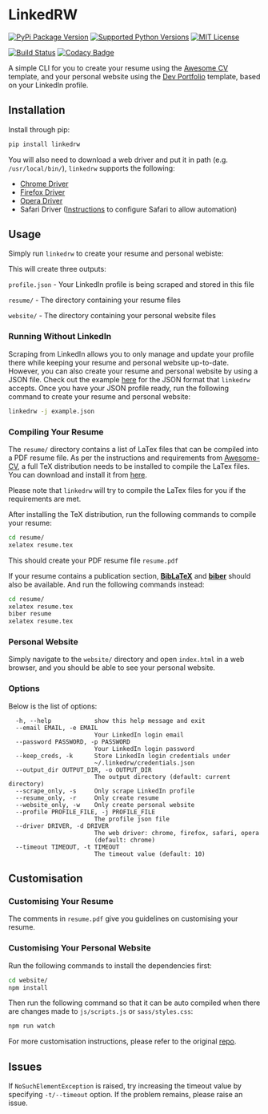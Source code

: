 # LinkedRW

[![PyPi Package Version](https://img.shields.io/pypi/v/linkedrw.svg)](https://pypi.org/project/linkedrw/)
[![Supported Python Versions](https://img.shields.io/pypi/pyversions/linkedrw.svg)](https://pypi.org/project/linkedrw/)
[![MIT License](https://img.shields.io/pypi/l/linkedrw.svg)](https://github.com/zeshuaro/LinkedRW/blob/master/LICENSE)

[![Build Status](https://travis-ci.com/zeshuaro/LinkedRW.svg?branch=master)](https://travis-ci.com/zeshuaro/LinkedRW)
[![Codacy Badge](https://api.codacy.com/project/badge/Grade/04b86b6463f749f79378ca580257fbb7)](https://www.codacy.com/app/zeshuaro/LinkedRW?utm_source=github.com&amp;utm_medium=referral&amp;utm_content=zeshuaro/LinkedRW&amp;utm_campaign=Badge_Grade)

A simple CLI for you to create your resume using the [Awesome CV](https://github.com/posquit0/Awesome-CV) template, 
and your personal website using the [Dev Portfolio](https://github.com/RyanFitzgerald/devportfolio) template, 
based on your LinkedIn profile.

## Installation

Install through pip:

```bash
pip install linkedrw
```

You will also need to download a web driver and put it in path (e.g. `/usr/local/bin/`), `linkedrw` supports the following: 

* [Chrome Driver](https://sites.google.com/a/chromium.org/chromedriver/downloads)
* [Firefox Driver](https://github.com/mozilla/geckodriver/releases)
* [Opera Driver](https://github.com/operasoftware/operachromiumdriver/releases)
* Safari Driver ([Instructions](https://webkit.org/blog/6900/webdriver-support-in-safari-10/) to configure Safari to allow automation)

## Usage

Simply run `linkedrw` to create your resume and personal webiste:

This will create three outputs:

`profile.json` - Your LinkedIn profile is being scraped and stored in this file

`resume/` - The directory containing your resume files

`website/` - The directory containing your personal website files

### Running Without LinkedIn

Scraping from LinkedIn allows you to only manage and update your profile there 
while keeping your resume and personal website up-to-date. 
However, you can also create your resume and personal website by using a JSON file.
Check out the example [here](example.json) for the JSON format that `linkedrw` accepts.
Once you have your JSON profile ready, run the following command to create your resume and personal website:

```bash
linkedrw -j example.json
```

### Compiling Your Resume

The `resume/` directory contains a list of LaTex files that can be compiled into a PDF resume file. 
As per the instructions and requirements from [Awesome-CV](https://github.com/posquit0/Awesome-CV), 
a full TeX distribution needs to be installed to compile the LaTex files. 
You can download and install it from [here](https://www.latex-project.org/get/#tex-distributions).

Please note that `linkedrw` will try to compile the LaTex files for you if the requirements are met.

After installing the TeX distribution, run the following commands to compile your resume:

```bash
cd resume/
xelatex resume.tex
```

This should create your PDF resume file `resume.pdf`

If your resume contains a publication section, 
[**BibLaTeX**](https://www.ctan.org/pkg/biblatex) and [**biber**](https://www.ctan.org/pkg/biber) should also be available. 
And run the following commands instead:

```bash
cd resume/
xelatex resume.tex
biber resume
xelatex resume.tex
```

### Personal Website

Simply navigate to the `website/` directory and open `index.html` in a web browser, 
and you should be able to see your personal website.

### Options

Below is the list of options:

```text
  -h, --help            show this help message and exit
  --email EMAIL, -e EMAIL
                        Your LinkedIn login email
  --password PASSWORD, -p PASSWORD
                        Your LinkedIn login password
  --keep_creds, -k      Store LinkedIn login credentials under
                        ~/.linkedrw/credentials.json
  --output_dir OUTPUT_DIR, -o OUTPUT_DIR
                        The output directory (default: current directory)
  --scrape_only, -s     Only scrape LinkedIn profile
  --resume_only, -r     Only create resume
  --website_only, -w    Only create personal website
  --profile PROFILE_FILE, -j PROFILE_FILE
                        The profile json file
  --driver DRIVER, -d DRIVER
                        The web driver: chrome, firefox, safari, opera
                        (default: chrome)
  --timeout TIMEOUT, -t TIMEOUT
                        The timeout value (default: 10)
```

## Customisation

### Customising Your Resume

The comments in `resume.pdf` give you guidelines on customising your resume.

### Customising Your Personal Website

Run the following commands to install the dependencies first:

```bash
cd website/
npm install
```

Then run the following command so that it can be auto compiled when there are changes made to `js/scripts.js` or `sass/styles.css`:

```bash
npm run watch
```

For more customisation instructions, please refer to the original [repo](https://github.com/RyanFitzgerald/devportfolio).

## Issues

If `NoSuchElementException` is raised, try increasing the timeout value by specifying `-t/--timeout` option.
If the problem remains, please raise an issue.